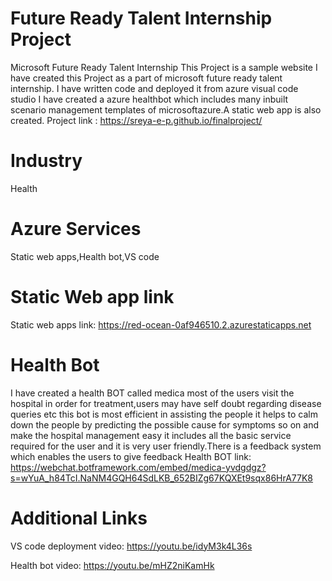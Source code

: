 # Future Ready Talent Internship Project 
Microsoft Future Ready Talent Internship
This Project is a sample website
I have created this Project as a part of microsoft future ready talent internship. 
I have written code and deployed it from azure visual code studio
I have created a azure healthbot which includes many inbuilt scenario management templates of microsoftazure.A static web app is also created.
Project link : https://sreya-e-p.github.io/finalproject/

# Industry
Health

# Azure Services
Static web apps,Health bot,VS code

# Static Web app link
Static web apps link: https://red-ocean-0af946510.2.azurestaticapps.net

# Health Bot

 I have created a health BOT called medica most of the users visit the hospital in order for treatment,users may have self doubt regarding disease queries etc this bot is most efficient in assisting the people it helps to calm down the people by predicting the possible cause for symptoms so on and make the hospital management easy it includes all the basic service required for the user and it is very user friendly.There is a feedback system which enables the users to give feedback
Health BOT link: https://webchat.botframework.com/embed/medica-yvdgdgz?s=wYuA_h84TcI.NaNM4GQH64SdLKB_652BIZg67KQXEt9sqx86HrA77K8

# Additional Links

VS code deployment video: https://youtu.be/idyM3k4L36s

Health bot video: https://youtu.be/mHZ2niKamHk

